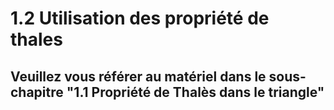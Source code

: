 # 1.2 Utilisation des propriété de thales

## Veuillez vous référer au matériel dans le sous-chapitre "1.1 Propriété de Thalès dans le triangle"